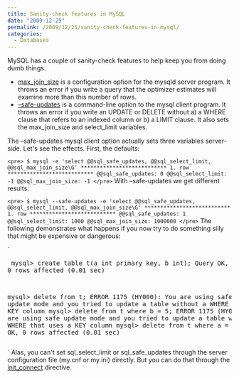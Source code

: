 ```yaml
---
title: Sanity-check features in MySQL
date: "2009-12-25"
permalink: /2009/12/25/sanity-check-features-in-mysql/
categories:
  - Databases
---
```

MySQL has a couple of sanity-check features to help keep you from doing dumb things.

*   [max\_join\_size][1] is a configuration option for the mysqld server program. It throws an error if you write a query that the optimizer estimates will examine more than this number of rows.
*   [&#8211;safe-updates][2] is a command-line option to the mysql client program. It throws an error if you write an UPDATE or DELETE without a) a WHERE clause that refers to an indexed column or b) a LIMIT clause. It also sets the max\_join\_size and select_limit variables.

The &#8211;safe-updates mysql client option actually sets three variables server-side. Let's see the effects. First, the defaults:

`<pre>
$ mysql -e 'select @@sql_safe_updates, @@sql_select_limit, @@sql_max_join_size\G'
*************************** 1. row ***************************
 @@sql_safe_updates: 0
 @@sql_select_limit: -1
@@sql_max_join_size: -1
</pre>` 
With &#8211;safe-updates we get different results:

`<pre>
$ mysql --safe-updates -e 'select @@sql_safe_updates, @@sql_select_limit, @@sql_max_join_size\G'
*************************** 1. row ***************************
 @@sql_safe_updates: 1
 @@sql_select_limit: 1000
@@sql_max_join_size: 1000000
</pre>` 
The following demonstrates what happens if you now try to do something silly that might be expensive or dangerous:

`<pre>
mysql> create table t(a int primary key, b int);
Query OK, 0 rows affected (0.01 sec)

mysql> delete from t;
ERROR 1175 (HY000): You are using safe update mode and you tried to update a table without a WHERE that uses a KEY column
mysql> delete from t where b = 5;
ERROR 1175 (HY000): You are using safe update mode and you tried to update a table without a WHERE that uses a KEY column
mysql> delete from t where a = 5;
Query OK, 0 rows affected (0.01 sec)
</pre>` 
Alas, you can't set sql\_select\_limit or sql\_safe\_updates through the server configuration file (my.cnf or my.ini) directly. But you can do that through the [init_connect][3] directive.

 [1]: http://dev.mysql.com/doc/refman/5.1/en/server-system-variables.html#sysvar_max_join_size
 [2]: http://mysql.openmirrors.org/doc/refman/5.1/en/safe-updates.html
 [3]: http://dev.mysql.com/doc/refman/5.1/en/server-system-variables.html#sysvar_init_connect
